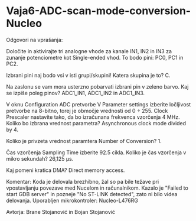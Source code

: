 # Vaja6-ADC-scan-mode-conversion-Nucleo
Odgovori na vprašanja:

Določite in aktivirajte tri analogne vhode za kanale IN1, IN2 in IN3 za zunanje potenciometre kot Single-ended vhod. To bodo pini: 
PC0, PC1 in PC2.

Izbrani pini naj bodo vsi v isti grupi/skupini! Katera skupina je to? 
C.

Na zaslonu se vam mora usterzno pobarvati izbrani pin v zeleno barvo. Kaj se izpiše poleg pinov? 
ADC1_IN1, ADC1_IN2 in ADC1_IN3.

V oknu Configuration ADC pretvorbe V Parameter settings izberite ločljivost pretvorbe na 8-bitno, torej je območje vrednosti od 0 ÷ 255. Clock Prescaler nastavite tako, da bo
izračunana frekvenca vzorčenja 4 MHz. Koliko bo izbrana vrednost parametra? 
Asynchronous clock mode divided by 4.

Koliko je privzeta vrednost paramtera Number of Conversion? 
1.

Čas vzorčenja Sampling Time izberite 92.5 cikla. Koliko je čas vzorčenja v mikro sekundah? 
26,125 μs.

Kaj pomeni kratica DMA? 
Direct memory access.

Komentar:
Koda je delovala brezhibno, žal so pa bile težave pri vpostavljanju povezave med Nucelom in računalnikom. Kazalo je "Failed to start GDB server" in pozneje "No ST-LINK detected", zato ni bilo videa delovanja. Uporabljen mikrokontroler: Nucleo-L476RG

Avtorja: Brane Stojanović in Bojan Stojanović
